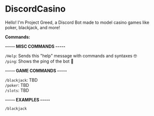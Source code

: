 # DiscordCasino
Hello! I'm Project Greed, a Discord Bot made to model casino games like poker, blackjack, and more!

<b>Commands:</b>

<b>----- MISC COMMANDS -----</b>

`/Help`: Sends this "help" message with commands and syntaxes 🤓  
`/ping`: Shows the ping of the bot 🏓

<b>----- GAME COMMANDS -----</b>

`/blackjack`: TBD  
`/poker`: TBD  
`/slots`: TBD  

<b>----- EXAMPLES -----</b>  

`/blackjack`
